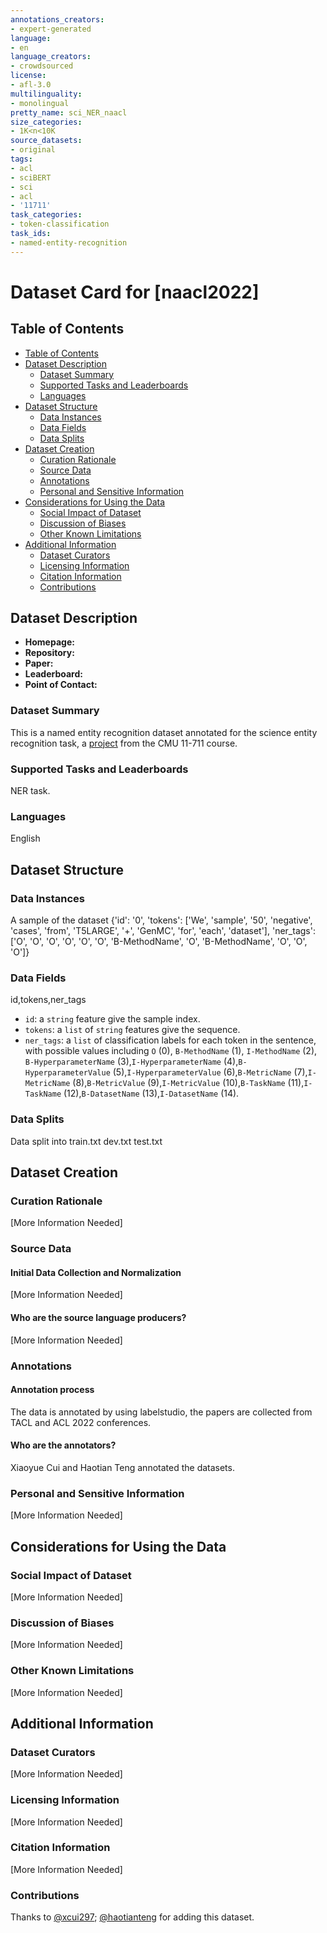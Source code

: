 ```yaml
---
annotations_creators:
- expert-generated
language:
- en
language_creators:
- crowdsourced
license:
- afl-3.0
multilinguality:
- monolingual
pretty_name: sci_NER_naacl
size_categories:
- 1K<n<10K
source_datasets:
- original
tags:
- acl
- sciBERT
- sci
- acl
- '11711'
task_categories:
- token-classification
task_ids:
- named-entity-recognition
---
```


# Dataset Card for [naacl2022]

## Table of Contents
- [Table of Contents](#table-of-contents)
- [Dataset Description](#dataset-description)
  - [Dataset Summary](#dataset-summary)
  - [Supported Tasks and Leaderboards](#supported-tasks-and-leaderboards)
  - [Languages](#languages)
- [Dataset Structure](#dataset-structure)
  - [Data Instances](#data-instances)
  - [Data Fields](#data-fields)
  - [Data Splits](#data-splits)
- [Dataset Creation](#dataset-creation)
  - [Curation Rationale](#curation-rationale)
  - [Source Data](#source-data)
  - [Annotations](#annotations)
  - [Personal and Sensitive Information](#personal-and-sensitive-information)
- [Considerations for Using the Data](#considerations-for-using-the-data)
  - [Social Impact of Dataset](#social-impact-of-dataset)
  - [Discussion of Biases](#discussion-of-biases)
  - [Other Known Limitations](#other-known-limitations)
- [Additional Information](#additional-information)
  - [Dataset Curators](#dataset-curators)
  - [Licensing Information](#licensing-information)
  - [Citation Information](#citation-information)
  - [Contributions](#contributions)

## Dataset Description

- **Homepage:**
- **Repository:**
- **Paper:**
- **Leaderboard:**
- **Point of Contact:**

### Dataset Summary

This is a named entity recognition dataset annotated for the science entity recognition task, a [project](https://github.com/neubig/nlp-from-scratch-assignment-2022) from the CMU 11-711 course.

### Supported Tasks and Leaderboards

NER task.

### Languages

English

## Dataset Structure

### Data Instances

A sample of the dataset
{'id': '0',
'tokens': ['We', 'sample', '50', 'negative', 'cases', 'from', 'T5LARGE', '+', 'GenMC', 'for', 'each', 'dataset'],
'ner_tags':['O', 'O', 'O', 'O', 'O', 'O', 'B-MethodName', 'O', 'B-MethodName', 'O', 'O', 'O']}

### Data Fields

id,tokens,ner_tags

- `id`: a `string` feature give the sample index.
- `tokens`: a `list` of `string` features give the sequence.
- `ner_tags`: a `list` of classification labels for each token in the sentence, with possible values including 
`O` (0), `B-MethodName` (1), `I-MethodName` (2), `B-HyperparameterName` (3),`I-HyperparameterName` (4),`B-HyperparameterValue` (5),`I-HyperparameterValue` (6),`B-MetricName` (7),`I-MetricName` (8),`B-MetricValue` (9),`I-MetricValue` (10),`B-TaskName` (11),`I-TaskName` (12),`B-DatasetName` (13),`I-DatasetName` (14).


### Data Splits

Data split into
train.txt
dev.txt
test.txt

## Dataset Creation

### Curation Rationale

[More Information Needed]

### Source Data

#### Initial Data Collection and Normalization

[More Information Needed]

#### Who are the source language producers?

[More Information Needed]

### Annotations

#### Annotation process

The data is annotated by using labelstudio, the papers are collected from TACL and ACL 2022 conferences.

#### Who are the annotators?

Xiaoyue Cui and Haotian Teng annotated the datasets.

### Personal and Sensitive Information

[More Information Needed]

## Considerations for Using the Data

### Social Impact of Dataset

[More Information Needed]

### Discussion of Biases

[More Information Needed]

### Other Known Limitations

[More Information Needed]

## Additional Information

### Dataset Curators

[More Information Needed]

### Licensing Information

[More Information Needed]

### Citation Information

[More Information Needed]

### Contributions

Thanks to [@xcui297](https://github.com/xcui297); [@haotianteng](https://github.com/haotianteng) for adding this dataset.
